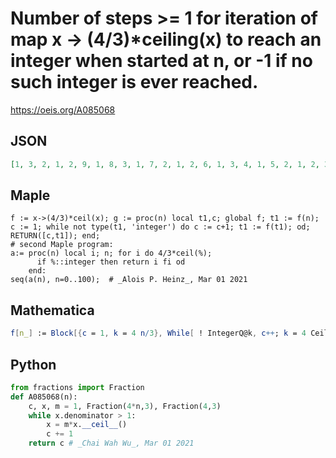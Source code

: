 # Number of steps \>\= 1 for iteration of map x \-\> \(4/3\)\*ceiling\(x\) to reach an integer when started at n, or \-1 if no such integer is ever reached\.
https://oeis.org/A085068
## JSON
```JSON
[1, 3, 2, 1, 2, 9, 1, 8, 3, 1, 7, 2, 1, 2, 6, 1, 3, 4, 1, 5, 2, 1, 2, 3, 1, 6, 4, 1, 3, 2, 1, 2, 4, 1, 5, 3, 1, 4, 2, 1, 2, 4, 1, 3, 8, 1, 4, 2, 1, 2, 3, 1, 4, 7, 1, 3, 2, 1, 2, 7, 1, 4, 3, 1, 9, 2, 1, 2, 6, 1, 3, 6, 1, 5, 2, 1, 2, 3, 1, 6, 5, 1, 3, 2, 1, 2, 8, 1, 5, 3, 1, 5, 2, 1, 2, 5, 1, 3, 4, 1, 6]
```
## Maple
```Maple
f := x->(4/3)*ceil(x); g := proc(n) local t1,c; global f; t1 := f(n); c := 1; while not type(t1, 'integer') do c := c+1; t1 := f(t1); od; RETURN([c,t1]); end;
# second Maple program:
a:= proc(n) local i; n; for i do 4/3*ceil(%);
      if %::integer then return i fi od
    end:
seq(a(n), n=0..100);  # _Alois P. Heinz_, Mar 01 2021
```
## Mathematica
```Mathematica
f[n_] := Block[{c = 1, k = 4 n/3}, While[ ! IntegerQ@k, c++; k = 4 Ceiling@k/3]; c]; Table[f@n, {n, 0, 104}] (* _Robert G. Wilson v_ *)
```
## Python
```Python
from fractions import Fraction
def A085068(n):
    c, x, m = 1, Fraction(4*n,3), Fraction(4,3)
    while x.denominator > 1:
        x = m*x.__ceil__()
        c += 1
    return c # _Chai Wah Wu_, Mar 01 2021
```
